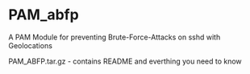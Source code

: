 PAM_abfp
========

A PAM Module for preventing Brute-Force-Attacks on sshd with Geolocations

PAM_ABFP.tar.gz - contains README and everthing you need to know
